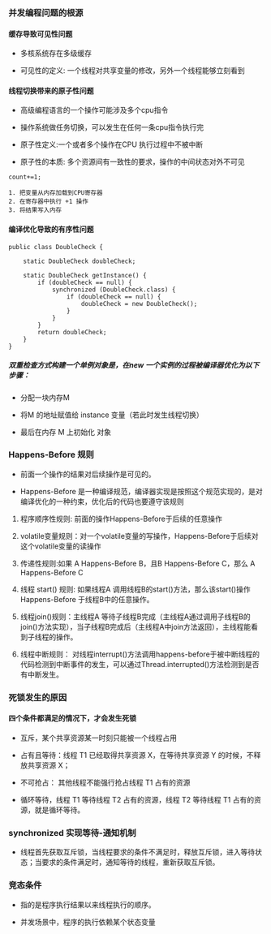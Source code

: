 ### 并发编程问题的根源

#### 缓存导致可见性问题

- 多核系统存在多级缓存

- 可见性的定义: 一个线程对共享变量的修改，另外一个线程能够立刻看到

#### 线程切换带来的原子性问题

- 高级编程语言的一个操作可能涉及多个cpu指令

- 操作系统做任务切换，可以发生在任何一条cpu指令执行完

- 原子性定义:一个或者多个操作在CPU 执行过程中不被中断

- 原子性的本质: 多个资源间有一致性的要求，操作的中间状态对外不可见

````
count+=1;

1. 把变量从内存加载到CPU寄存器
2. 在寄存器中执行 +1 操作
3. 将结果写入内存

````

#### 编译优化导致的有序性问题

````
public class DoubleCheck {

    static DoubleCheck doubleCheck;

    static DoubleCheck getInstance() {
        if (doubleCheck == null) {
            synchronized (DoubleCheck.class) {
                if (doubleCheck == null) {
                    doubleCheck = new DoubleCheck();
                }
            }
        }
        return doubleCheck;
    }
}

````

##### 双重检查方式构建一个单例对象是，在new 一个实例的过程被编译器优化为以下步骤：

- 分配一块内存M

- 将M 的地址赋值给 instance 变量（若此时发生线程切换）

- 最后在内存 M 上初始化 对象

### Happens-Before 规则

- 前面一个操作的结果对后续操作是可见的。

- Happens-Before 是一种编译规范，编译器实现是按照这个规范实现的，是对编译优化的一种约束，优化后的代码也要遵守该规则

1. 程序顺序性规则: 前面的操作Happens-Before于后续的任意操作

2. volatile变量规则：对一个volatile变量的写操作，Happens-Before于后续对这个volatile变量的读操作

3. 传递性规则:如果 A Happens-Before B，且B Happens-Before C，那么 A Happens-Before C 

4. 线程 start() 规则:  如果线程A 调用线程B的start()方法，那么该start()操作Happens-Before 于线程B中的任意操作。

5. 线程join()规则：主线程A 等待子线程B完成（主线程A通过调用子线程B的join()方法实现），当子线程B完成后（主线程A中join方法返回），主线程能看到子线程的操作。

6. 线程中断规则： 对线程interrupt()方法调用happens-before于被中断线程的代码检测到中断事件的发生，可以通过Thread.interrupted()方法检测到是否有中断发生。


### 死锁发生的原因

#### 四个条件都满足的情况下，才会发生死锁

- 互斥，某个共享资源某一时刻只能被一个线程占用

- 占有且等待：线程 T1 已经取得共享资源 X，在等待共享资源 Y 的时候，不释放共享资源 X；

- 不可抢占： 其他线程不能强行抢占线程 T1 占有的资源

- 循环等待，线程 T1 等待线程 T2 占有的资源，线程 T2 等待线程 T1 占有的资源，就是循环等待。

### synchronized 实现等待-通知机制

- 线程首先获取互斥锁，当线程要求的条件不满足时，释放互斥锁，进入等待状态；当要求的条件满足时，通知等待的线程，重新获取互斥锁。


### 竞态条件

- 指的是程序执行结果以来线程执行的顺序。

- 并发场景中，程序的执行依赖某个状态变量







































